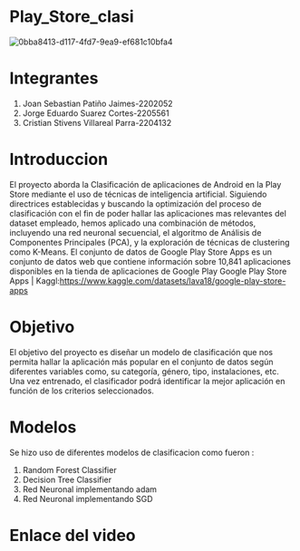 # Play_Store_clasi
![0bba8413-d117-4fd7-9ea9-ef681c10bfa4](https://github.com/Jspj1011/Play_Store_clasi/assets/131670275/222438eb-6a00-492e-bfb7-279ba3daa021)

# Integrantes
1. Joan Sebastian Patiño Jaimes-2202052
2. Jorge Eduardo Suarez Cortes-2205561
3. Cristian Stivens Villareal Parra-2204132
# Introduccion
El proyecto aborda la Clasificación de aplicaciones de Android en la Play Store mediante el uso de técnicas de inteligencia artificial. Siguiendo directrices establecidas y buscando la optimización del proceso de clasificación con el fin de poder hallar las aplicaciones mas relevantes del dataset empleado, hemos aplicado una combinación de métodos, incluyendo una red neuronal secuencial, el algoritmo de Análisis de Componentes Principales (PCA), y la exploración de técnicas de clustering como K-Means.
El conjunto de datos de Google Play Store Apps es un conjunto de datos web que contiene información sobre 10,841 aplicaciones disponibles en la tienda de aplicaciones de Google Play
Google Play Store Apps | Kaggl:https://www.kaggle.com/datasets/lava18/google-play-store-apps

# Objetivo
El objetivo del proyecto es diseñar un modelo de clasificación que nos permita hallar la aplicación más popular en el conjunto de datos según diferentes variables como, su categoría, género, tipo, instalaciones, etc. Una vez entrenado, el clasificador podrá identificar la mejor aplicación en función de los criterios seleccionados.

# Modelos
Se hizo uso de diferentes modelos de clasificacion como fueron :
1. Random Forest Classifier
2. Decision Tree Classifier
3. Red Neuronal implementando adam
4. Red Neuronal implementando SGD
   
# Enlace del video

